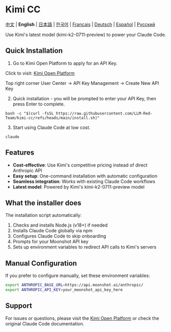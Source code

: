 # Kimi CC

[中文](README.md) | **English** | [日本語](README_JA.md) | [한국어](README_KO.md) | [Français](README_FR.md) | [Deutsch](README_DE.md) | [Español](README_ES.md) | [Русский](README_RU.md)

Use Kimi's latest model (kimi-k2-0711-preview) to power your Claude Code.

## Quick Installation

1. Go to Kimi Open Platform to apply for an API Key.

Click to visit: [Kimi Open Platform](https://platform.moonshot.cn/)

Top right corner User Center -> API Key Management -> Create New API Key

2. Quick installation - you will be prompted to enter your API Key, then press Enter to complete.

```shell
bash -c "$(curl -fsSL https://raw.githubusercontent.com/LLM-Red-Team/kimi-cc/refs/heads/main/install.sh)"
```

3. Start using Claude Code at low cost.

```shell
claude
```

## Features

- **Cost-effective**: Use Kimi's competitive pricing instead of direct Anthropic API
- **Easy setup**: One-command installation with automatic configuration
- **Seamless integration**: Works with existing Claude Code workflows
- **Latest model**: Powered by Kimi's kimi-k2-0711-preview model

## What the installer does

The installation script automatically:
1. Checks and installs Node.js (v18+) if needed
2. Installs Claude Code globally via npm
3. Configures Claude Code to skip onboarding
4. Prompts for your Moonshot API key
5. Sets up environment variables to redirect API calls to Kimi's servers

## Manual Configuration

If you prefer to configure manually, set these environment variables:

```bash
export ANTHROPIC_BASE_URL=https://api.moonshot.ai/anthropic/
export ANTHROPIC_API_KEY=your_moonshot_api_key_here
```

## Support

For issues or questions, please visit the [Kimi Open Platform](https://platform.moonshot.cn/) or check the original Claude Code documentation. 
